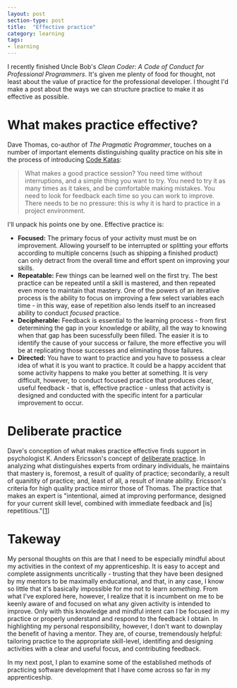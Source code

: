 ```yaml
---
layout: post
section-type: post
title:  "Effective practice"
category: learning
tags:
- learning
---
```


I recently finished Uncle Bob's *Clean Coder: A Code of Conduct for Professional Programmers*. It's given me plenty of food for thought, not least about the value of practice for the professional developer. I thought I'd make a post about the ways we can structure practice to make it as effective as possible.

# What makes practice effective?

Dave Thomas, co-author of *The Pragmatic Programmer*, touches on a number of important elements distinguishing quality practice on his site in the process of introducing [Code Katas](http://codekata.com/):

> What makes a good practice session? You need time without interruptions, and a simple thing you want to try. You need to try it as many times as it takes, and be comfortable making mistakes. You need to look for feedback each time so you can work to improve. There needs to be no pressure: this is why it is hard to practice in a project environment.

I'll unpack his points one by one. Effective practice is:

- **Focused:** The primary focus of your activity must must be on improvement. Allowing yourself to be interrupted or splitting your efforts according to multiple concerns (such as shipping a finished product) can only detract from the overall time and effort spent on improving your skills.
- **Repeatable:** Few things can be learned well on the first try. The best practice can be repeated until a skill is mastered, and then repeated even more to maintain that mastery. One of the powers of an iterative process is the ability to focus on improving a few select variables each time - in this way, ease of repetition also lends itself to an increased ability to conduct *focused* practice.
- **Decipherable:** Feedback is essential to the learning process - from first determining the gap in your knowledge or ability, all the way to knowing when that gap has been sucessfully been filled. The easier it is to identify the cause of your success or failure, the more effective you will be at replicating those successes and eliminating those failures.
- **Directed:** You have to want to practice and you have to possess a clear idea of what it is you want to practice. It could be a happy accident that some activity happens to make you better at something. It is very difficult, however, to conduct focused practice that produces clear, useful feedback - that is, effective practice - unless that activity is designed and conducted with the specific intent for a particular improvement to occur.

# Deliberate practice

Dave's conception of what makes practice effective finds support in psychologist K. Anders Ericsson's concept of [deliberate practice](https://en.wikipedia.org/wiki/Practice_(learning_method)#Deliberate_practice). In analyzing what distinguishes experts from ordinary individuals, he maintains that mastery is, foremost, a result of quality of practice; secondarily, a result of quanitity of practice; and, least of all, a result of innate ability. Ericsson's criteria for high quality practice mirror those of Thomas. The practice that makes an expert is "intentional, aimed at improving performance, designed for your current skill level, combined with immediate feedback and [is] repetitious."[[1](http://expertenough.com/1423/deliberate-practice)]

# Takeway

My personal thoughts on this are that I need to be especially mindful about my activities in the context of my apprenticeship. It is easy to accept and complete assignments uncritically - trusting that they have been designed by my mentors to be maximally enducational, and that, in any case, I know so little that it's basically impossible for me not to learn *something*. From what I've explored here, however, I realize that it is incumbent on me to be keenly aware of and focused on what any given activity is intended to improve. Only with this knowledge and mindful intent can I be focused in my practice or properly understand and respond to the feedback I obtain. In highlighting my personal responsibility, however, I don't want to downplay the benefit of having a mentor. They are, of course, tremendously helpful: tailoring practice to the appropriate skill-level, identifing and designing activities with a clear and useful focus, and contributing feedback.

In my next post, I plan to examine some of the established methods of practicing software development that I have come across so far in my apprenticeship.